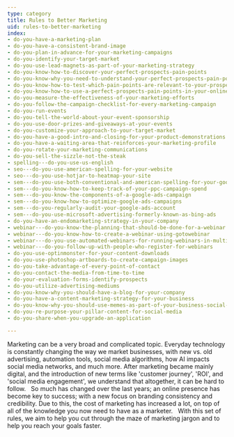 ```yaml
---
type: category
title: Rules to Better Marketing
uid: rules-to-better-marketing
index:
- do-you-have-a-marketing-plan
- do-you-have-a-consistent-brand-image
- do-you-plan-in-advance-for-your-marketing-campaigns
- do-you-identify-your-target-market
- do-you-use-lead-magnets-as-part-of-your-marketing-strategy
- do-you-know-how-to-discover-your-perfect-prospects-pain-points
- do-you-know-why-you-need-to-understand-your-perfect-prospects-pain-points
- do-you-know-how-to-test-which-pain-points-are-relevant-to-your-prospect
- do-you-know-how-to-use-a-perfect-prospects-pain-points-in-your-online-marketing
- do-you-measure-the-effectiveness-of-your-marketing-efforts
- do-you-follow-the-campaign-checklist-for-every-marketing-campaign
- do-you-run-events
- do-you-tell-the-world-about-your-event-sponsorship
- do-you-use-door-prizes-and-giveaways-at-your-events
- do-you-customize-your-approach-to-your-target-market
- do-you-have-a-good-intro-and-closing-for-your-product-demonstrations
- do-you-have-a-waiting-area-that-reinforces-your-marketing-profile
- do-you-rotate-your-marketing-communications
- do-you-sell-the-sizzle-not-the-steak
- spelling---do-you-use-us-english
- seo---do-you-use-american-spelling-for-your-website
- seo---do-you-use-hotjar-to-heatmap-your-site
- sem---do-you-use-both-conventional-and-american-spelling-for-your-google-ads
- sem---do-you-know-how-to-keep-track-of-your-ppc-campaign-spend
- sem---do-you-know-the-components-of-a-google-ads-campaign
- sem---do-you-know-how-to-optimize-google-ads-campaigns
- sem---do-you-regularly-audit-your-google-ads-account
- sem---do-you-use-microsoft-advertising-formerly-known-as-bing-ads
- do-you-have-an-endomarketing-strategy-in-your-company
- webinar---do-you-know-the-planning-that-should-be-done-for-a-webinar
- webinar---do-you-know-how-to-create-a-webinar-using-gotowebinar
- webinar---do-you-use-automated-webinars-for-running-webinars-in-multiple-time-zones
- webinar---do-you-follow-up-with-people-who-register-for-webinars
- do-you-use-optinmonster-for-your-content-downloads
- do-you-use-photoshop-artboards-to-create-campaign-images
- do-you-take-advantage-of-every-point-of-contact
- do-you-contact-the-media-from-time-to-time
- do-your-evaluation-forms-identify-prospects
- do-you-utilize-advertising-mediums
- do-you-know-why-you-should-have-a-blog-for-your-company
- do-you-have-a-content-marketing-strategy-for-your-business
- do-you-know-why-you-should-use-memes-as-part-of-your-business-social-media-content
- do-you-re-purpose-your-pillar-content-for-social-media
- do-you-share-when-you-upgrade-an-application

---
```

​​​​​Marketing can be a very broad and complicated topic. Everyday technology is constantly changing the way we market businesses, with new vs. old advertising, automation tools, social media algorithms, how AI impacts social media networks, and much more. After marketing became mainly digital, and the introduction of new terms like 'customer journey', 'ROI', and 'social media engagement', we understand that altogether, it can be hard to follow.
 
So much has changed over the last years; an online presence has become key to success; with a new focus on branding consistency and credibility. Due to this, the cost of marketing has increased a lot, on top of all of the knowledge you now need to have as a marketer.
 
With this set of rules, we aim to help you cut through the maze of marketing jargon and to help you reach your goals faster.​


